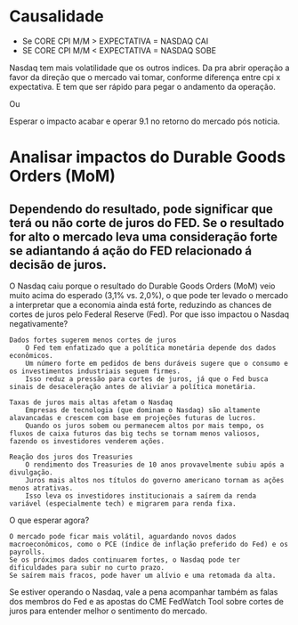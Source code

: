 # Causalidade

- Se CORE CPI M/M > EXPECTATIVA = NASDAQ CAI
- SE CORE CPI M/M < EXPECTATIVA = NASDAQ SOBE

Nasdaq tem mais volatilidade que os outros indices.
Da pra abrir operação a favor da direção que o mercado vai tomar, conforme diferença entre cpi x expectativa. E tem que ser rápido para pegar o andamento da operação.

Ou 

Esperar o impacto acabar e operar 9.1 no retorno do mercado pós noticia.



# Analisar impactos do Durable Goods Orders (MoM) 

## Dependendo do resultado, pode significar que terá ou não corte de juros do FED. Se o resultado for alto o mercado leva uma consideração forte se adiantando á ação do FED relacionado á decisão de juros.
O Nasdaq caiu porque o resultado do Durable Goods Orders (MoM) veio muito acima do esperado (3,1% vs. 2,0%), o que pode ter levado o mercado a interpretar que a economia ainda está forte, reduzindo as chances de cortes de juros pelo Federal Reserve (Fed).
Por que isso impactou o Nasdaq negativamente?

    Dados fortes sugerem menos cortes de juros
        O Fed tem enfatizado que a política monetária depende dos dados econômicos.
        Um número forte em pedidos de bens duráveis sugere que o consumo e os investimentos industriais seguem firmes.
        Isso reduz a pressão para cortes de juros, já que o Fed busca sinais de desaceleração antes de aliviar a política monetária.

    Taxas de juros mais altas afetam o Nasdaq
        Empresas de tecnologia (que dominam o Nasdaq) são altamente alavancadas e crescem com base em projeções futuras de lucros.
        Quando os juros sobem ou permanecem altos por mais tempo, os fluxos de caixa futuros das big techs se tornam menos valiosos, fazendo os investidores venderem ações.

    Reação dos juros dos Treasuries
        O rendimento dos Treasuries de 10 anos provavelmente subiu após a divulgação.
        Juros mais altos nos títulos do governo americano tornam as ações menos atrativas.
        Isso leva os investidores institucionais a saírem da renda variável (especialmente tech) e migrarem para renda fixa.

O que esperar agora?

    O mercado pode ficar mais volátil, aguardando novos dados macroeconômicos, como o PCE (índice de inflação preferido do Fed) e os payrolls.
    Se os próximos dados continuarem fortes, o Nasdaq pode ter dificuldades para subir no curto prazo.
    Se saírem mais fracos, pode haver um alívio e uma retomada da alta.

Se estiver operando o Nasdaq, vale a pena acompanhar também as falas dos membros do Fed e as apostas do CME FedWatch Tool sobre cortes de juros para entender melhor o sentimento do mercado.
